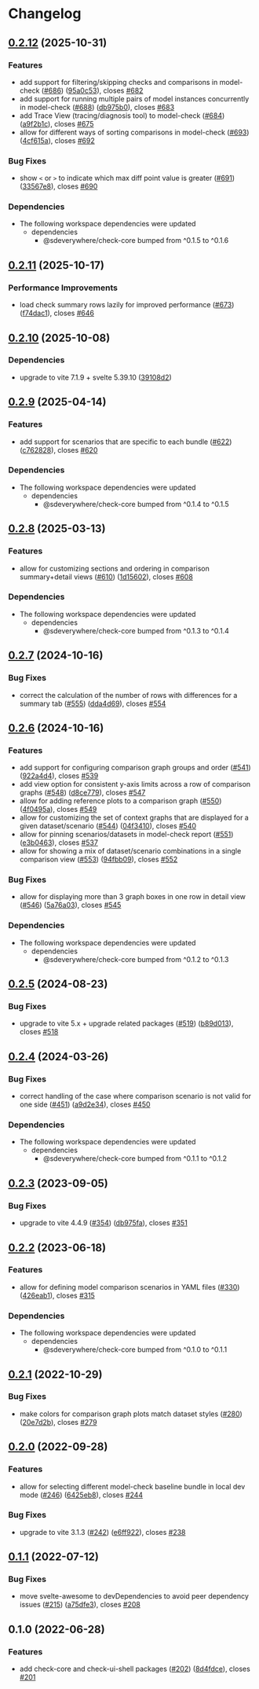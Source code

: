 # Changelog

## [0.2.12](https://github.com/climateinteractive/SDEverywhere/compare/check-ui-shell-v0.2.11...check-ui-shell-v0.2.12) (2025-10-31)


### Features

* add support for filtering/skipping checks and comparisons in model-check ([#686](https://github.com/climateinteractive/SDEverywhere/issues/686)) ([95a0c53](https://github.com/climateinteractive/SDEverywhere/commit/95a0c53adbb5289041ec8f1e59b2826f406e7869)), closes [#682](https://github.com/climateinteractive/SDEverywhere/issues/682)
* add support for running multiple pairs of model instances concurrently in model-check ([#688](https://github.com/climateinteractive/SDEverywhere/issues/688)) ([db975b0](https://github.com/climateinteractive/SDEverywhere/commit/db975b0d3359cd8bbfc4987f24ce525a44a2b513)), closes [#683](https://github.com/climateinteractive/SDEverywhere/issues/683)
* add Trace View (tracing/diagnosis tool) to model-check ([#684](https://github.com/climateinteractive/SDEverywhere/issues/684)) ([a9f2b1c](https://github.com/climateinteractive/SDEverywhere/commit/a9f2b1c47be651463b1a85ef85078c65faca9ffe)), closes [#675](https://github.com/climateinteractive/SDEverywhere/issues/675)
* allow for different ways of sorting comparisons in model-check ([#693](https://github.com/climateinteractive/SDEverywhere/issues/693)) ([4cf615a](https://github.com/climateinteractive/SDEverywhere/commit/4cf615a68fd4c10ed7b23896023121e5986300f2)), closes [#692](https://github.com/climateinteractive/SDEverywhere/issues/692)


### Bug Fixes

* show `<` or `>` to indicate which max diff point value is greater ([#691](https://github.com/climateinteractive/SDEverywhere/issues/691)) ([33567e8](https://github.com/climateinteractive/SDEverywhere/commit/33567e83b4e3ce05617becdfd147f4e73e4b252e)), closes [#690](https://github.com/climateinteractive/SDEverywhere/issues/690)


### Dependencies

* The following workspace dependencies were updated
  * dependencies
    * @sdeverywhere/check-core bumped from ^0.1.5 to ^0.1.6

## [0.2.11](https://github.com/climateinteractive/SDEverywhere/compare/check-ui-shell-v0.2.10...check-ui-shell-v0.2.11) (2025-10-17)


### Performance Improvements

* load check summary rows lazily for improved performance ([#673](https://github.com/climateinteractive/SDEverywhere/issues/673)) ([f74dac1](https://github.com/climateinteractive/SDEverywhere/commit/f74dac1435a0678f7e2745a8dd122eaf611b078e)), closes [#646](https://github.com/climateinteractive/SDEverywhere/issues/646)

## [0.2.10](https://github.com/climateinteractive/SDEverywhere/compare/check-ui-shell-v0.2.9...check-ui-shell-v0.2.10) (2025-10-08)


### Dependencies

* upgrade to vite 7.1.9 + svelte 5.39.10 ([39108d2](https://github.com/climateinteractive/SDEverywhere/commit/39108d2cd2973c25a3394778191a4d618dc30640))

## [0.2.9](https://github.com/climateinteractive/SDEverywhere/compare/check-ui-shell-v0.2.8...check-ui-shell-v0.2.9) (2025-04-14)


### Features

* add support for scenarios that are specific to each bundle ([#622](https://github.com/climateinteractive/SDEverywhere/issues/622)) ([c762828](https://github.com/climateinteractive/SDEverywhere/commit/c7628280dffe2f2cc7f12fac30051969bc48a18a)), closes [#620](https://github.com/climateinteractive/SDEverywhere/issues/620)


### Dependencies

* The following workspace dependencies were updated
  * dependencies
    * @sdeverywhere/check-core bumped from ^0.1.4 to ^0.1.5

## [0.2.8](https://github.com/climateinteractive/SDEverywhere/compare/check-ui-shell-v0.2.7...check-ui-shell-v0.2.8) (2025-03-13)


### Features

* allow for customizing sections and ordering in comparison summary+detail views ([#610](https://github.com/climateinteractive/SDEverywhere/issues/610)) ([1d15602](https://github.com/climateinteractive/SDEverywhere/commit/1d15602d7ec92d8e021da9e34cdbeeaf34812a1c)), closes [#608](https://github.com/climateinteractive/SDEverywhere/issues/608)


### Dependencies

* The following workspace dependencies were updated
  * dependencies
    * @sdeverywhere/check-core bumped from ^0.1.3 to ^0.1.4

## [0.2.7](https://github.com/climateinteractive/SDEverywhere/compare/check-ui-shell-v0.2.6...check-ui-shell-v0.2.7) (2024-10-16)


### Bug Fixes

* correct the calculation of the number of rows with differences for a summary tab ([#555](https://github.com/climateinteractive/SDEverywhere/issues/555)) ([dda4d69](https://github.com/climateinteractive/SDEverywhere/commit/dda4d690d7cc2e5b20f4fffd5cdd31d1c4f9bd73)), closes [#554](https://github.com/climateinteractive/SDEverywhere/issues/554)

## [0.2.6](https://github.com/climateinteractive/SDEverywhere/compare/check-ui-shell-v0.2.5...check-ui-shell-v0.2.6) (2024-10-16)


### Features

* add support for configuring comparison graph groups and order ([#541](https://github.com/climateinteractive/SDEverywhere/issues/541)) ([922a4d4](https://github.com/climateinteractive/SDEverywhere/commit/922a4d4be1d0977904aeb9f5b69e9e96361415ef)), closes [#539](https://github.com/climateinteractive/SDEverywhere/issues/539)
* add view option for consistent y-axis limits across a row of comparison graphs ([#548](https://github.com/climateinteractive/SDEverywhere/issues/548)) ([d8ce779](https://github.com/climateinteractive/SDEverywhere/commit/d8ce77975c0c14753a63550652b4a415cc4f1802)), closes [#547](https://github.com/climateinteractive/SDEverywhere/issues/547)
* allow for adding reference plots to a comparison graph ([#550](https://github.com/climateinteractive/SDEverywhere/issues/550)) ([4f0495a](https://github.com/climateinteractive/SDEverywhere/commit/4f0495a65914ebde39af5558bd5f62d73b28fa13)), closes [#549](https://github.com/climateinteractive/SDEverywhere/issues/549)
* allow for customizing the set of context graphs that are displayed for a given dataset/scenario ([#544](https://github.com/climateinteractive/SDEverywhere/issues/544)) ([04f3410](https://github.com/climateinteractive/SDEverywhere/commit/04f341057f5551c2b4ded0e2e86722171f26ea01)), closes [#540](https://github.com/climateinteractive/SDEverywhere/issues/540)
* allow for pinning scenarios/datasets in model-check report ([#551](https://github.com/climateinteractive/SDEverywhere/issues/551)) ([e3b0463](https://github.com/climateinteractive/SDEverywhere/commit/e3b04636909d0fdd57ed9b7b9a0b8b6ab462afc4)), closes [#537](https://github.com/climateinteractive/SDEverywhere/issues/537)
* allow for showing a mix of dataset/scenario combinations in a single comparison view ([#553](https://github.com/climateinteractive/SDEverywhere/issues/553)) ([94fbb09](https://github.com/climateinteractive/SDEverywhere/commit/94fbb09740ac08a707bfd8cb6aaf5321ff0e1e64)), closes [#552](https://github.com/climateinteractive/SDEverywhere/issues/552)


### Bug Fixes

* allow for displaying more than 3 graph boxes in one row in detail view ([#546](https://github.com/climateinteractive/SDEverywhere/issues/546)) ([5a76a03](https://github.com/climateinteractive/SDEverywhere/commit/5a76a035009b8678ef54ddd60f9cd44798efd631)), closes [#545](https://github.com/climateinteractive/SDEverywhere/issues/545)


### Dependencies

* The following workspace dependencies were updated
  * dependencies
    * @sdeverywhere/check-core bumped from ^0.1.2 to ^0.1.3

## [0.2.5](https://github.com/climateinteractive/SDEverywhere/compare/check-ui-shell-v0.2.4...check-ui-shell-v0.2.5) (2024-08-23)


### Bug Fixes

* upgrade to vite 5.x + upgrade related packages ([#519](https://github.com/climateinteractive/SDEverywhere/issues/519)) ([b89d013](https://github.com/climateinteractive/SDEverywhere/commit/b89d01319c355fc087b382fd299a7231bf942fc2)), closes [#518](https://github.com/climateinteractive/SDEverywhere/issues/518)

## [0.2.4](https://github.com/climateinteractive/SDEverywhere/compare/check-ui-shell-v0.2.3...check-ui-shell-v0.2.4) (2024-03-26)


### Bug Fixes

* correct handling of the case where comparison scenario is not valid for one side ([#451](https://github.com/climateinteractive/SDEverywhere/issues/451)) ([a9d2e34](https://github.com/climateinteractive/SDEverywhere/commit/a9d2e341eced2d062b39ed832b2ecdbd7526aec0)), closes [#450](https://github.com/climateinteractive/SDEverywhere/issues/450)


### Dependencies

* The following workspace dependencies were updated
  * dependencies
    * @sdeverywhere/check-core bumped from ^0.1.1 to ^0.1.2

## [0.2.3](https://github.com/climateinteractive/SDEverywhere/compare/check-ui-shell-v0.2.2...check-ui-shell-v0.2.3) (2023-09-05)


### Bug Fixes

* upgrade to vite 4.4.9 ([#354](https://github.com/climateinteractive/SDEverywhere/issues/354)) ([db975fa](https://github.com/climateinteractive/SDEverywhere/commit/db975fa47705e22005d0c04500567d3480502f52)), closes [#351](https://github.com/climateinteractive/SDEverywhere/issues/351)

## [0.2.2](https://github.com/climateinteractive/SDEverywhere/compare/check-ui-shell-v0.2.1...check-ui-shell-v0.2.2) (2023-06-18)


### Features

* allow for defining model comparison scenarios in YAML files ([#330](https://github.com/climateinteractive/SDEverywhere/issues/330)) ([426eab1](https://github.com/climateinteractive/SDEverywhere/commit/426eab19f98df2ccfa56cf9cc8cc83ceedfe7821)), closes [#315](https://github.com/climateinteractive/SDEverywhere/issues/315)


### Dependencies

* The following workspace dependencies were updated
  * dependencies
    * @sdeverywhere/check-core bumped from ^0.1.0 to ^0.1.1

## [0.2.1](https://github.com/climateinteractive/SDEverywhere/compare/check-ui-shell-v0.2.0...check-ui-shell-v0.2.1) (2022-10-29)


### Bug Fixes

* make colors for comparison graph plots match dataset styles ([#280](https://github.com/climateinteractive/SDEverywhere/issues/280)) ([20e7d2b](https://github.com/climateinteractive/SDEverywhere/commit/20e7d2b08b12c9adcce3e9238441475b0dd64723)), closes [#279](https://github.com/climateinteractive/SDEverywhere/issues/279)

## [0.2.0](https://github.com/climateinteractive/SDEverywhere/compare/check-ui-shell-v0.1.1...check-ui-shell-v0.2.0) (2022-09-28)


### Features

* allow for selecting different model-check baseline bundle in local dev mode ([#246](https://github.com/climateinteractive/SDEverywhere/issues/246)) ([6425eb8](https://github.com/climateinteractive/SDEverywhere/commit/6425eb8240d3a7e3e83c7b6e5be5dd837b2a5c57)), closes [#244](https://github.com/climateinteractive/SDEverywhere/issues/244)


### Bug Fixes

* upgrade to vite 3.1.3 ([#242](https://github.com/climateinteractive/SDEverywhere/issues/242)) ([e6ff922](https://github.com/climateinteractive/SDEverywhere/commit/e6ff922f002411b83a9ab0688c5a65433b8f4d61)), closes [#238](https://github.com/climateinteractive/SDEverywhere/issues/238)

## [0.1.1](https://github.com/climateinteractive/SDEverywhere/compare/check-ui-shell-v0.1.0...check-ui-shell-v0.1.1) (2022-07-12)


### Bug Fixes

* move svelte-awesome to devDependencies to avoid peer dependency issues ([#215](https://github.com/climateinteractive/SDEverywhere/issues/215)) ([a75dfe3](https://github.com/climateinteractive/SDEverywhere/commit/a75dfe3e9a7b0910025bb870aa9d21f0079e2d95)), closes [#208](https://github.com/climateinteractive/SDEverywhere/issues/208)

## 0.1.0 (2022-06-28)


### Features

* add check-core and check-ui-shell packages ([#202](https://github.com/climateinteractive/SDEverywhere/issues/202)) ([8d4fdce](https://github.com/climateinteractive/SDEverywhere/commit/8d4fdceb2efea602b674a7275346e93cc5287990)), closes [#201](https://github.com/climateinteractive/SDEverywhere/issues/201)

